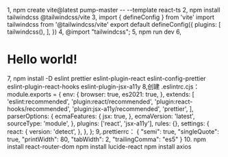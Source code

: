 1, npm create vite@latest pump-master -- --template react-ts
2, npm install tailwindcss @tailwindcss/vite
3,
import { defineConfig } from 'vite'
import tailwindcss from '@tailwindcss/vite'
export default defineConfig({
plugins: [
tailwindcss(),
],
})
4, @import "tailwindcss";
5, npm run dev
6,

  <h1 class="text-3xl font-bold underline">
    Hello world!
  </h1>
7,
npm install -D eslint prettier eslint-plugin-react eslint-config-prettier eslint-plugin-react-hooks eslint-plugin-jsx-a11y
8,创建 .eslintrc.cjs：
module.exports = {
  env: {
    browser: true,
    es2021: true,
  },
  extends: [
    'eslint:recommended',
    'plugin:react/recommended',
    'plugin:react-hooks/recommended',
    'plugin:jsx-a11y/recommended',
    'prettier',
  ],
  parserOptions: {
    ecmaFeatures: {
      jsx: true,
    },
    ecmaVersion: 'latest',
    sourceType: 'module',
  },
  plugins: ['react', 'jsx-a11y'],
  rules: {},
  settings: {
    react: {
      version: 'detect',
    },
  },
};
9,.prettierrc：
{
  "semi": true,
  "singleQuote": true,
  "printWidth": 80,
  "tabWidth": 2,
  "trailingComma": "es5"
}
10.
npm install react-router-dom
npm install lucide-react
npm install axios
